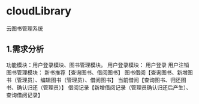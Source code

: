 # cloudLibrary
云图书管理系统  
## 1.需求分析
功能模块：用户登录模块、图书管理模块。
用户登录模块：
             用户登录
             用户注销
图书管理模块：
             新书推荐【查询图书、借阅图书】
             图书借阅【查询图书、新增图书（管理员）、编辑图书（管理员）、借阅图书】
             当前借阅【查询图书、归还图书、确认归还（管理员）】
             借阅记录【新增借阅记录（管理员确认归还后产生）、查询借阅记录】





